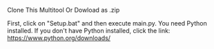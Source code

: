 Clone This Multitool Or Dowload as .zip


First, click on "Setup.bat" and then execute main.py.
You need Python installed.
If you don't have Python installed, click the link:
https://www.python.org/downloads/
